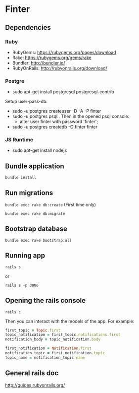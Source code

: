 # Finter

## Dependencies

### Ruby
- RubyGems: https://rubygems.org/pages/download
- Rake: https://rubygems.org/gems/rake
- Bundler: http://bundler.io/
- RubyOnRails: http://rubyonrails.org/download/

### Postgre
-  sudo apt-get install postgresql postgresql-contrib

Setup user-pass-db:

- sudo -u postgres createuser -D -A -P finter
- sudo -u postgres psql . Then in the opened psql console:
   - alter user finter with password 'finter'; 
- sudo -u postgres createdb -O finter finter

### JS Runtime
- sudo apt-get install nodejs

## Bundle application

```bundle install```

## Run migrations

```bundle exec rake db:create``` (First time only)

```bundle exec rake db:migrate```

## Bootstrap database

```bundle exec rake bootstrap:all```

## Running app

```rails s```

or

```rails s -p 3000```

## Opening the rails console

```rails c```

Then you can interact with the models of the app. For example:

```ruby
first_topic = Topic.first
topic_notification = first_topic.notifications.first
notification_body = topic_notification.body

first_notification = Notification.first
notification_topic = first_notification.topic
topic_name = notification_topic.name
```

## General rails doc

http://guides.rubyonrails.org/
